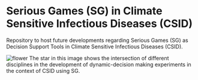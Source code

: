 # Serious Games (SG) in Climate Sensitive Infectious Diseases (CSID)

Repository to host future developments regarding Serious Games (SG) as Decision Support Tools in Climate Sensitive Infectious Diseases (CSID).


![flower](https://github.com/user-attachments/assets/d17dec9f-ac03-4ab6-92e9-88569343c35b)
The star in this image shows the intersection of different disciplines in the development of dynamic-decision making experiments in the context of CSID using SG.
